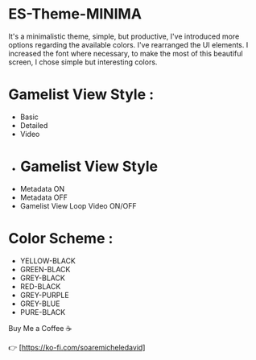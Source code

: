 # ES-Theme-MINIMA
It's a minimalistic theme, simple, but productive, I've introduced more options regarding the available colors.
I've rearranged the UI elements. I increased the font where necessary, to make the most of this beautiful screen, I chose simple but interesting colors.
# Gamelist View Style :
- Basic
- Detailed
- Video
- # Gamelist View Style 
- Metadata ON
- Metadata OFF
- Gamelist View Loop Video ON/OFF
  
# Color Scheme :
- YELLOW-BLACK
- GREEN-BLACK
- GREY-BLACK
- RED-BLACK
- GREY-PURPLE
- GREY-BLUE
- PURE-BLACK

Buy Me a Coffee ☕

👉 [https://ko-fi.com/soaremicheledavid] 
